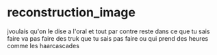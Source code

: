 # reconstruction_image

jvoulais qu'on le dise a l'oral et tout par contre reste dans ce que tu sais faire va pas faire des truk que tu sais pas faire ou qui prend des heures comme les haarcascades

